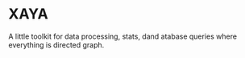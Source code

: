 XAYA
====

A little toolkit for data processing, stats, dand atabase queries where everything is directed graph.